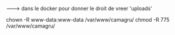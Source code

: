 
---> dans le docker pour donner le droit de vreer 'uploads'

chown -R www-data:www-data /var/www/camagru/
chmod -R 775 /var/www/camagru/

